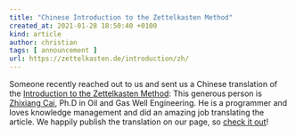 ```yaml
---
title: "Chinese Introduction to the Zettelkasten Method"
created_at: 2021-01-28 18:50:40 +0100
kind: article
author: christian
tags: [ announcement ]
url: https://zettelkasten.de/introduction/zh/
---
```

Someone recently reached out to us and sent us a Chinese translation of the [Introduction to the Zettelkasten Method](https://zettelkasten.de/introduction): This generous person is [Zhixiang Cai](https://www.zhihu.com/people/cai-zhi-xiang), Ph.D in Oil and Gas Well Engineering. He is a programmer and loves knowledge management and did an amazing job translating the article. We happily publish the translation on our page, so [check it out](https://zettelkasten.de/introduction/zh)!
